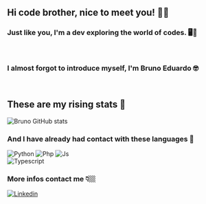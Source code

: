 ## Hi code brother, nice to meet you! 👋🏼

### Just like you, I'm a dev exploring the world of codes. 🖥️📖
<br>

### I almost forgot to introduce myself, I'm **Bruno Eduardo** 🤓
<br>

## These are my rising stats 🚀

![Bruno GitHub stats](https://github-readme-stats.vercel.app/api?username=bruno-edlp&show_icons=true&theme=transparent)
<br>

### And I have already had contact with these languages 🧠
![Python](https://img.shields.io/badge/Python-3776AB?style=for-the-badge&logo=python&logoColor=white) ![Php](https://img.shields.io/badge/PHP-777BB4?style=for-the-badge&logo=php&logoColor=white) ![Js](https://img.shields.io/badge/JavaScript-F7DF1E?style=for-the-badge&logo=javascript&logoColor=black)<br>
![Typescript](https://img.shields.io/badge/TypeScript-007ACC?style=for-the-badge&logo=typescript&logoColor=white)





### More infos contact me 👇🏼

[![Linkedin](https://img.shields.io/badge/LinkedIn-0077B5?style=for-the-badge&logo=linkedin&logoColor=white)](www.linkedin.com/in/bruno-eduardo-2000tecdev)
